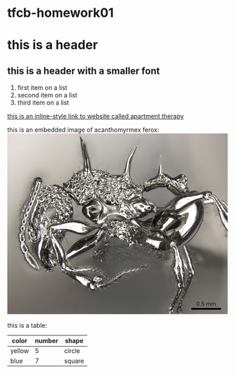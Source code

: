 # tfcb-homework01

# this is a header

## this is a header with a smaller font


1. first item on a list
2. second item on a list
3. third item on a list

[this is an inline-style link to website called apartment therapy](apartmenttherapy.com)

this is an embedded image of acanthomyrmex ferox:
![alt text](https://github.com/bingjie-wa/tfcb-homework01/blob/master/images/acanthomyrmex_ferox.jpg)

this is a table:

|color|number|shape|
--- | --- | ---
yellow | 5 | circle
blue | 7 | square
